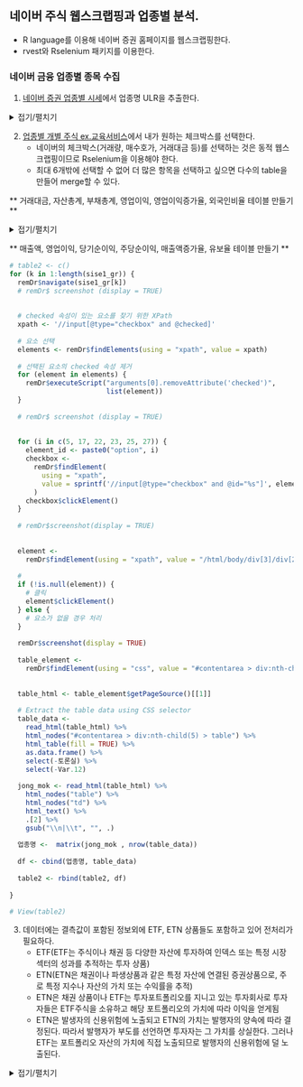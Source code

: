 ## 네이버 주식 웹스크랩핑과 업종별 분석.
- R language를 이용해 네이버 증권 홈페이지를 웹스크랩핑한다.
- rvest와 Rselenium 패키지를 이용한다.

### 네이버 금융 업종별 종목 수집
 1. [네이버 증권 업종별 시세](https://finance.naver.com/sise/sise_group.naver?type=upjong)에서 업종명 ULR을 추출한다.

<details>
  <summary>접기/펼치기</summary>
  
```r
#업종별 종목 주소
url <- "https://finance.naver.com/sise/sise_group.naver?type=upjong"
html <- read_html(url,encoding = "EUC-KR")

sise_gr <- html %>%
  html_nodes("table") %>%
  html_nodes("td") %>%
  html_nodes("a") %>%
  html_attr("href") %>%
  .[1:79]

sise1_gr <- paste0("https://finance.naver.com", sise_gr)
```
</details>
  
  2. [업종별 개별 주식 ex.교육서비스](https://finance.naver.com/sise/sise_group_detail.naver?type=upjong&no=290)에서 내가 원하는 체크박스를 선택한다.
     - 네이버의 체크박스(거래량, 매수호가, 거래대금 등)를 선택하는 것은 동적 웹스크랩핑이므로 Rselenium을 이용해야 한다.
     - 최대 6개밖에 선택할 수 없어 더 많은 항목을 선택하고 싶으면 다수의 table을 만들어 merge할 수 있다.
       
  ** 거래대금, 자산총계, 부채총계, 영업이익, 영업이익증가율, 외국인비율 테이블 만들기 **
  <details> 
  <summary>접기/펼치기</summary>
  
```r
# 거래대금, 자산총계, 부채총계, 영업이익, 영업이익증가율, 외국인비율 테이블 만들기
table1 <- c()
for (k in 1:length(sise1_gr)) {
  remDr$navigate(sise1_gr[k])
  # remDr$ screenshot (display = TRUE)
  
  
  # checked 속성이 있는 요소를 찾기 위한 XPath
  xpath <- '//input[@type="checkbox" and @checked]'
  
  # 요소 선택
  elements <- remDr$findElements(using = "xpath", value = xpath)
  
  # 선택된 요소의 checked 속성 제거
  for (element in elements) {
    remDr$executeScript("arguments[0].removeAttribute('checked')",
                        list(element))
  }
  
  # remDr$ screenshot (display = TRUE)
  
  
  for (i in c(3, 5, 10, 11, 15, 16)) {
    element_id <- paste0("option", i)
    checkbox <-
      remDr$findElement(
        using = "xpath",
        value = sprintf('//input[@type="checkbox" and @id="%s"]', element_id)
      )
    checkbox$clickElement()
  }
  
  # remDr$screenshot(display = TRUE)
  
  
  element <-
    remDr$findElement(using = "xpath", value = "/html/body/div[3]/div[2]/div[2]/div[3]/form/div/div/div/a[1]")
  
  
  if (!is.null(element)) {
    # 클릭
    element$clickElement()
  } else {
    # 요소가 없을 경우 처리
  }
  
  remDr$screenshot(display = TRUE)
  
  table_element <-
    remDr$findElement(using = "css", value = "#contentarea > div:nth-child(5) > table")
  
  table_html <- table_element$getPageSource()[[1]]
  
  # Extract the table data using CSS selector
  table_data <-
    read_html(table_html) %>%
    html_nodes("#contentarea > div:nth-child(5) > table") %>%
    html_table(fill = TRUE) %>%
    as.data.frame() %>%
    select(-토론실) %>%
    select(-Var.12)
  
  jong_mok <- read_html(table_html) %>%
    html_nodes("table") %>%
    html_nodes("td") %>%
    html_text() %>%
    .[2] %>%
    gsub("\\n|\\t", "", .)
  
  업종명 <-  matrix(jong_mok , nrow(table_data))
  
  df <- cbind(업종명, table_data)
  
  table1 <- rbind(table1, df)
  
}

# View(table1)

sise1_gr <- paste0("https://finance.naver.com", sise_gr)
```
</details>

** 매출액, 영업이익, 당기순이익, 주당순이익, 매출액증가율, 유보율 테이블 만들기 **
```r
# table2 <- c()
for (k in 1:length(sise1_gr)) {
  remDr$navigate(sise1_gr[k])
  # remDr$ screenshot (display = TRUE)
  
  
  # checked 속성이 있는 요소를 찾기 위한 XPath
  xpath <- '//input[@type="checkbox" and @checked]'
  
  # 요소 선택
  elements <- remDr$findElements(using = "xpath", value = xpath)
  
  # 선택된 요소의 checked 속성 제거
  for (element in elements) {
    remDr$executeScript("arguments[0].removeAttribute('checked')",
                        list(element))
  }
  
  # remDr$ screenshot (display = TRUE)
  
  
  for (i in c(5, 17, 22, 23, 25, 27)) {
    element_id <- paste0("option", i)
    checkbox <-
      remDr$findElement(
        using = "xpath",
        value = sprintf('//input[@type="checkbox" and @id="%s"]', element_id)
      )
    checkbox$clickElement()
  }
  
  # remDr$screenshot(display = TRUE)
  
  
  element <-
    remDr$findElement(using = "xpath", value = "/html/body/div[3]/div[2]/div[2]/div[3]/form/div/div/div/a[1]")
  
  #
  if (!is.null(element)) {
    # 클릭
    element$clickElement()
  } else {
    # 요소가 없을 경우 처리
  }
  
  remDr$screenshot(display = TRUE)
  
  table_element <-
    remDr$findElement(using = "css", value = "#contentarea > div:nth-child(5) > table")
  
  
  table_html <- table_element$getPageSource()[[1]]
  
  # Extract the table data using CSS selector
  table_data <-
    read_html(table_html) %>%
    html_nodes("#contentarea > div:nth-child(5) > table") %>%
    html_table(fill = TRUE) %>%
    as.data.frame() %>%
    select(-토론실) %>%
    select(-Var.12)
  
  jong_mok <- read_html(table_html) %>%
    html_nodes("table") %>%
    html_nodes("td") %>%
    html_text() %>%
    .[2] %>%
    gsub("\\n|\\t", "", .)
  
  업종명 <-  matrix(jong_mok , nrow(table_data))
  
  df <- cbind(업종명, table_data)
  
  table2 <- rbind(table2, df)
  
}

# View(table2)
```
</details>

  3. 데이터에는 결측값이 포함된 정보외에 ETF, ETN 상품들도 포함하고 있어 전처리가 필요하다.
     - ETF(ETF는 주식이나 채권 등 다양한 자산에 투자하여 인덱스 또는 특정 시장 섹터의 성과를 추적하는 투자 상품)
     - ETN(ETN은 채권이나 파생상품과 같은 특정 자산에 연결된 증권상품으로, 주로 특정 지수나 자산의 가치 또는 수익률을 추적)
     - ETN은 채권 상품이나 ETF는 투자포트폴리오를 지니고 있는 투자회사로 투자자들은 ETF주식을 소유하고 해당 포트폴리오의 가치에 따라 이익을 얻게됨
     - ETN은 발생자의 신용위험에 노출되고 ETN의 가치는 발행자의 양속에 따라 결정된다. 따라서 발행자가 부도를 선언하면 투자자는 그 가치를 상실한다. 그러나 ETF는 포트폴리오 자산의 가치에 직접 노출되므로 발행자의 신용위험에 덜 노출된다.

<details>
  <summary>접기/펼치기</summary>

  ```
table1_ad <- table1 %>%
  .[, c(1, 2, 6:11)] %>%
  filter(!영업이익 %in% c("", NA))

table_j <-
  as.data.frame(lapply(table1_ad, function(x)
    gsub(",", "", x))) # ,를 지우지 않으면 숫자로 인식을 못함.

</details>


